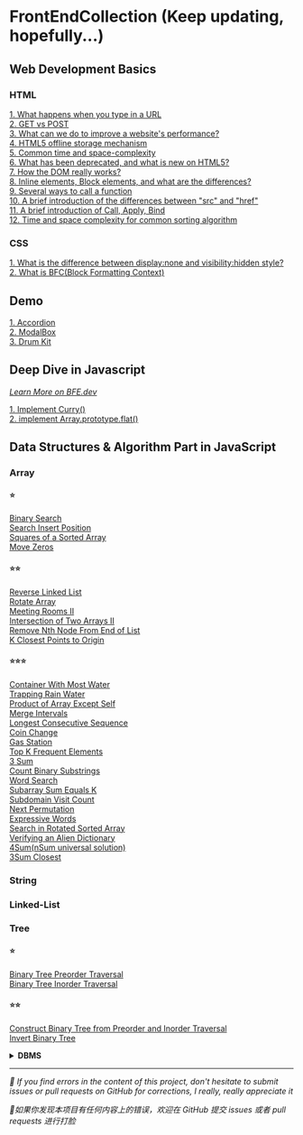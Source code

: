 # FrontEndCollection (Keep updating, hopefully...)

## Web Development Basics
### HTML
[1. What happens when you type in a URL](https://github.com/cheatsheet1999/FrontEndCollection/issues/2)  
[2. GET vs POST](https://github.com/cheatsheet1999/FrontEndCollection/issues/4)  
<a href="https://github.com/cheatsheet1999/FrontEndCollection/issues/5">3. What can we do to improve a website's performance?</a>  
<a href="https://github.com/cheatsheet1999/FrontEndCollection/issues/6">4. HTML5 offline storage mechanism</a>  
[5. Common time and space-complexity](https://github.com/cheatsheet1999/FrontEndCollection/issues/9)  
[6. What has been deprecated, and what is new on HTML5?](https://github.com/cheatsheet1999/FrontEndCollection/issues/11)  
[7. How the DOM really works?](https://github.com/cheatsheet1999/FrontEndCollection/issues/18)  
[8. Inline elements, Block elements, and what are the differences?](https://github.com/cheatsheet1999/FrontEndCollection/issues/27)  
[9. Several ways to call a function](https://github.com/cheatsheet1999/FrontEndCollection/issues/28)  
[10. A brief introduction of the differences between "src" and "href"](https://github.com/cheatsheet1999/FrontEndCollection/issues/29)  
[11. A brief introduction of Call, Apply, Bind](https://github.com/cheatsheet1999/FrontEndCollection/issues/30)  
[12. Time and space complexity for common sorting algorithm](https://github.com/cheatsheet1999/FrontEndCollection/issues/9)  

### CSS
[1. What is the difference between display:none and visibility:hidden style?](https://github.com/cheatsheet1999/FrontEndCollection/issues/37)  
[2. What is BFC(Block Formatting Context)](https://github.com/cheatsheet1999/FrontEndCollection/issues/38)

## Demo
[1. Accordion](https://github.com/cheatsheet1999/FrontEndCollection/issues/17)  
[2. ModalBox](https://github.com/cheatsheet1999/FrontEndCollection/issues/23)  
[3. Drum Kit](https://github.com/cheatsheet1999/FrontEndCollection/tree/main/JS-Day/DrumKit)

## Deep Dive in Javascript 
[_Learn More on BFE.dev_](https://bigfrontend.dev/)  

[1. Implement Curry()](https://github.com/cheatsheet1999/FrontEndCollection/issues/33)   
[2. implement Array.prototype.flat()](https://github.com/cheatsheet1999/FrontEndCollection/blob/main/JS-Core/implement%20Array.prototype.flat().md)

## Data Structures & Algorithm Part in JavaScript
### Array
#### ⭐
[Binary Search](https://github.com/cheatsheet1999/FrontEndCollection/issues/25)  
[Search Insert Position](https://github.com/cheatsheet1999/FrontEndCollection/issues/26)  
[Squares of a Sorted Array](https://github.com/cheatsheet1999/FrontEndCollection/issues/31)  
[Move Zeros](https://github.com/cheatsheet1999/FrontEndCollection/issues/34)
#### ⭐⭐
[Reverse Linked List](https://github.com/cheatsheet1999/FrontEndCollection/issues/24)  
[Rotate Array](https://github.com/cheatsheet1999/FrontEndCollection/issues/32)  
[Meeting Rooms II](https://github.com/cheatsheet1999/FrontEndCollection/blob/main/JS-Algo/Meeting%20Rooms%20II.md)  
[Intersection of Two Arrays II](https://github.com/cheatsheet1999/FrontEndCollection/issues/36)  
[Remove Nth Node From End of List](https://github.com/cheatsheet1999/FrontEndCollection/blob/main/JS-Algo/Remove%20Nth%20Node%20From%20End%20of%20List.md)  
[K Closest Points to Origin](https://github.com/cheatsheet1999/FrontEndCollection/blob/main/JS-Algo/K%20Closest%20Points%20to%20Origin.md)  

#### ⭐⭐⭐
[Container With Most Water](https://github.com/cheatsheet1999/FrontEndCollection/blob/main/JS-Algo/Container%20With%20Most%20Water.md)   
[Trapping Rain Water](https://github.com/cheatsheet1999/FrontEndCollection/blob/main/JS-Algo/Trapping%20Rain%20Water.md)  
[Product of Array Except Self](https://github.com/cheatsheet1999/FrontEndCollection/issues/1)  
[Merge Intervals](https://github.com/cheatsheet1999/FrontEndCollection/issues/3)   
[Longest Consecutive Sequence](https://github.com/cheatsheet1999/FrontEndCollection/issues/7)  
[Coin Change](https://github.com/cheatsheet1999/FrontEndCollection/issues/13)  
[Gas Station](https://github.com/cheatsheet1999/FrontEndCollection/issues/15)  
[Top K Frequent Elements](https://github.com/cheatsheet1999/FrontEndCollection/issues/19)  
[3 Sum](https://github.com/cheatsheet1999/FrontEndCollection/issues/20)  
[Count Binary Substrings](https://github.com/cheatsheet1999/FrontEndCollection/blob/main/JS-Algo/Count%20Binary%20Substrings.md)  
[Word Search](https://github.com/cheatsheet1999/FrontEndCollection/blob/main/JS-Algo/Word%20Search.md)  
[Subarray Sum Equals K](https://github.com/cheatsheet1999/FrontEndCollection/blob/main/JS-Algo/Subarray%20Sum%20Equals%20K.md)  
[Subdomain Visit Count](https://github.com/cheatsheet1999/FrontEndCollection/blob/main/JS-Algo/Subdomain%20Visit%20Count.md)  
[Next Permutation](https://github.com/cheatsheet1999/FrontEndCollection/blob/main/JS-Algo/Next%20Permutation.md)  
[Expressive Words](https://github.com/cheatsheet1999/FrontEndCollection/blob/main/JS-Algo/Expressive%20Words.md)  
[Search in Rotated Sorted Array](https://github.com/cheatsheet1999/FrontEndCollection/blob/main/JS-Algo/Search%20in%20Rotated%20Sorted%20Array.md)  
[Verifying an Alien Dictionary](https://github.com/cheatsheet1999/FrontEndCollection/blob/main/JS-Algo/Verifying%20an%20Alien%20Dictionary.md)  
[4Sum(nSum universal solution)](https://github.com/cheatsheet1999/FrontEndCollection/blob/main/JS-Algo/4Sum.md)  
[3Sum Closest](https://github.com/cheatsheet1999/FrontEndCollection/blob/main/JS-Algo/3Sum%20Closest.md)  

### String

### Linked-List

### Tree
#### ⭐
[Binary Tree Preorder Traversal](https://github.com/cheatsheet1999/FrontEndCollection/issues/21)  
[Binary Tree Inorder Traversal](https://github.com/cheatsheet1999/FrontEndCollection/issues/22)  
#### ⭐⭐
[Construct Binary Tree from Preorder and Inorder Traversal](https://github.com/cheatsheet1999/FrontEndCollection/issues/8)  
[Invert Binary Tree](https://github.com/cheatsheet1999/FrontEndCollection/blob/main/JS-Algo/Invert%20Binary%20Tree.md)  


**<details><summary>DBMS</summary>**
  - [ER diagram, Relational Algebra, SQL / NOSQL](https://github.com/cheatsheet1999/FrontEndCollection/issues/14)  
  - [Data Storage](https://github.com/cheatsheet1999/FrontEndCollection/issues/35). 
  - [Unit 5: Transactions and Recovery](https://github.com/cheatsheet1999/FrontEndCollection/issues/39)
  </details>

***
<p><em>🤯 If you find errors in the content of this project, don't hesitate to submit issues or pull requests on GitHub for corrections, I really, really appreciate it</em></p>
<p><em>🤯如果你发现本项目有任何内容上的错误，欢迎在 GitHub 提交 issues 或者 pull requests 进行打脸</em></p>
